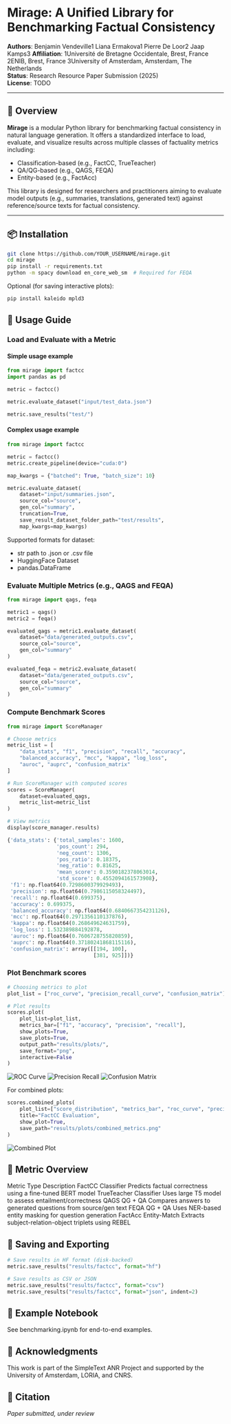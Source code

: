 # Mirage: A Unified Library for Benchmarking Factual Consistency

**Authors**: Benjamin Vendeville1 Liana Ermakova1 Pierre De Loor2 Jaap Kamps3
**Affiliation**: 1Université de Bretagne Occidentale, Brest, France 2ENIB, Brest, France 3University of Amsterdam, Amsterdam, The Netherlands  
**Status**: Research Resource Paper Submission (2025)  
**License**: TODO

---

## 🧭 Overview

**Mirage** is a modular Python library for benchmarking factual consistency in natural language generation. It offers a standardized interface to load, evaluate, and visualize results across multiple classes of factuality metrics including:

- Classification-based (e.g., FactCC, TrueTeacher)
- QA/QG-based (e.g., QAGS, FEQA)
- Entity-based (e.g., FactAcc)

This library is designed for researchers and practitioners aiming to evaluate model outputs (e.g., summaries, translations, generated text) against reference/source texts for factual consistency.

---

## 📦 Installation

```bash
git clone https://github.com/YOUR_USERNAME/mirage.git
cd mirage
pip install -r requirements.txt
python -m spacy download en_core_web_sm  # Required for FEQA
```

Optional (for saving interactive plots):
```bash
pip install kaleido mpld3
```

## 🔧 Usage Guide
### Load and Evaluate with a Metric

#### Simple usage example
```python
from mirage import factcc
import pandas as pd

metric = factcc()

metric.evaluate_dataset("input/test_data.json")

metric.save_results("test/")
```

#### Complex usage example
```python
from mirage import factcc

metric = factcc()
metric.create_pipeline(device="cuda:0")

map_kwargs = {"batched": True, "batch_size": 10}

metric.evaluate_dataset(
    dataset="input/summaries.json",
    source_col="source",
    gen_col="summary",
    truncation=True,
    save_result_dataset_folder_path="test/results",
    map_kwargs=map_kwargs)
```

Supported formats for dataset:
- str path to .json or .csv file
- HuggingFace Dataset
- pandas.DataFrame


### Evaluate Multiple Metrics (e.g., QAGS and FEQA)

```python
from mirage import qags, feqa

metric1 = qags()
metric2 = feqa()

evaluated_qags = metric1.evaluate_dataset(
    dataset="data/generated_outputs.csv",
    source_col="source",
    gen_col="summary"
)

evaluated_feqa = metric2.evaluate_dataset(
    dataset="data/generated_outputs.csv",
    source_col="source",
    gen_col="summary"
)
```

### Compute Benchmark Scores

```python
from mirage import ScoreManager

# Choose metrics
metric_list = [
    "data_stats", "f1", "precision", "recall", "accuracy",
    "balanced_accuracy", "mcc", "kappa", "log_loss",
    "auroc", "auprc", "confusion_matrix"
]

# Run ScoreManager with computed scores
scores = ScoreManager(
    dataset=evaluated_qags,
    metric_list=metric_list
)

# View metrics
display(score_manager.results)
```

```python
{'data_stats': {'total_samples': 1600,
                'pos_count': 294,
                'neg_count': 1306,
                'pos_ratio': 0.18375,
                'neg_ratio': 0.81625,
                'mean_score': 0.3590182378063014,
                'std_score': 0.4552094161573908},
 'f1': np.float64(0.7298600379929493),
 'precision': np.float64(0.7986115058324497),
 'recall': np.float64(0.699375),
 'accuracy': 0.699375,
 'balanced_accuracy': np.float64(0.6840667354231126),
 'mcc': np.float64(0.2971356110137876),
 'kappa': np.float64(0.268649624631759),
 'log_loss': 1.532389884192878,
 'auroc': np.float64(0.7606728755820859),
 'auprc': np.float64(0.37180241868115116),
 'confusion_matrix': array([[194, 100],
                            [381, 925]])}
```

### Plot Benchmark scores

```python
# Choosing metrics to plot
plot_list = ["roc_curve", "precision_recall_curve", "confusion_matrix"]

# Plot results
scores.plot(
    plot_list=plot_list,
    metrics_bar=["f1", "accuracy", "precision", "recall"],
    show_plots=True,
    save_plots=True,
    output_path="results/plots/",
    save_format="png",
    interactive=False
)
```
![ROC Curve](plots/roc_curve.png)
![Precision Recall](plots/precision_recall_curve.png)
![Confusion Matrix](plots/confusion_matrix.png)

For combined plots:

```python
scores.combined_plots(
    plot_list=["score_distribution", "metrics_bar", "roc_curve", "precision_recall_curve", "confusion_matrix"],
    title="FactCC Evaluation",
    show_plot=True,
    save_path="results/plots/combined_metrics.png"
)
```
![Combined Plot](plots/all_plots.png)


## 🧠 Metric Overview
Metric	Type	Description
FactCC	Classifier	Predicts factual correctness using a fine-tuned BERT model
TrueTeacher	Classifier	Uses large T5 model to assess entailment/correctness
QAGS	QG + QA	Compares answers to generated questions from source/gen text
FEQA	QG + QA	Uses NER-based entity masking for question generation
FactAcc	Entity-Match	Extracts subject-relation-object triplets using REBEL

## 💾 Saving and Exporting

```python
# Save results in HF format (disk-backed)
metric.save_results("results/factcc", format="hf")

# Save results as CSV or JSON
metric.save_results("results/factcc", format="csv")
metric.save_results("results/factcc", format="json", indent=2)
```

## 🧪 Example Notebook

See benchmarking.ipynb for end-to-end examples.

## 🧬 Acknowledgments

This work is part of the SimpleText ANR Project and supported by the University of Amsterdam, LORIA, and CNRS.


## 📄 Citation

_Paper submitted, under review_
